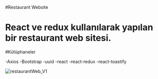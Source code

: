#Restaurant Website

<h1>React ve redux kullanılarak yapılan bir restaurant web sitesi.</h1>

#Kütüphaneler

-Axios
-Bootstrap
-uuid
-react
-react-redux
-react-toastify

![restaurantWeb_V1](https://github.com/user-attachments/assets/88444deb-0cf6-4f97-80ab-911bc4ccb870)


